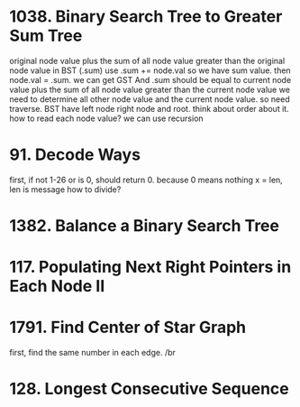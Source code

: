 # 1038. Binary Search Tree to Greater Sum Tree
original node value plus the sum of all node value greater than the original node value in BST (.sum)
use .sum += node.val so we have sum value.  then node.val = .sum. we can get GST
And .sum should be equal to current node value plus the sum of all node value greater than the current node value
we need to determine all other node value and the current node value. so need traverse. 
BST have left node right node and root. think about order about it. how to read each node value? we can use recursion

# 91. Decode Ways
first, if not 1-26 or is 0, should return 0. because 0 means nothing
x = len, len is message
how to divide?



# 1382. Balance a Binary Search Tree


# 117. Populating Next Right Pointers in Each Node II



# 1791. Find Center of Star Graph
first, find the same number in each edge. /br


# 128. Longest Consecutive Sequence


